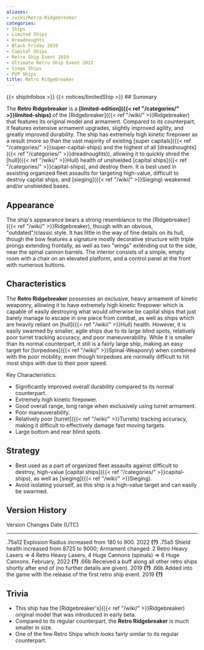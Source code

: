 ```yaml
---
aliases:
- /wiki/Retro-Ridgebreaker
categories:
- Ships
- Limited Ships
- Dreadnoughts
- Black Friday 2019
- Capital Ships
- Retro Ship Event 2019
- Ultimate Retro Ship Event 2022
- Siege Ships
- PVP Ships
title: Retro Ridgebreaker
---
```


{{< shipInfobox >}} {{< notices/limitedShip >}} ## Summary

The **Retro Ridgebreaker** is a **[limited-edition]({{< ref "/categories/" >}}limited-ships)** of the [Ridgebreaker]({{< ref "/wiki/" >}}Ridgebreaker) that features its original model and armament. Compared to its counterpart, it features extensive armament upgrades, slightly improved agility, and greatly improved durability. The ship has extremely high kinetic firepower as a result (more so than the vast majority of existing [super capitals]({{< ref "/categories/" >}}super-capital-ships) and the highest of all [dreadnoughts]({{< ref "/categories/" >}}dreadnoughts)), allowing it to quickly shred the [hull]({{< ref "/wiki/" >}}Hull) health of unshielded [capital ships]({{< ref "/categories/" >}}capital-ships), and destroy them. It is best used in assisting organized fleet assaults for targeting high-value, difficult to destroy capital ships, and [sieging]({{< ref "/wiki/" >}}Sieging) weakened and/or unshielded bases.

## Appearance

The ship's appearance bears a strong resemblance to the [Ridgebreaker]({{< ref "/wiki/" >}}Ridgebreaker), though with an obvious, "outdated"/classic style. It has little in the way of fine details on its hull, though the bow features a signature mostly decorative structure with triple prongs extending frontally, as well as two "wings" extending out to the side, near the spinal cannon barrels. The interior consists of a simple, empty room with a chair on an elevated platform, and a control panel at the front with numerous buttons.

## Characteristics

The **Retro Ridgebreaker** possesses an exclusive, heavy armament of kinetic weaponry, allowing it to have extremely high kinetic firepower which is capable of easily destroying what would otherwise be capital ships that just barely manage to escape in one piece from combat, as well as ships which are heavily reliant on [hull]({{< ref "/wiki/" >}}Hull) health. However, it is easily swarmed by smaller, agile ships due to its large blind spots, relatively poor turret tracking accuracy, and poor maneuverability. While it is smaller than its normal counterpart, it still is a fairly large ship, making an easy target for [torpedoes]({{< ref "/wiki/" >}}Spinal-Weaponry) when combined with the poor mobility; even though torpedoes are normally difficult to hit most ships with due to their poor speed.

Key Characteristics:

- Significantly improved overall durability compared to its normal counterpart.
- Extremely high kinetic firepower.
- Good overall range, long range when exclusively using turret armament.
- Poor maneuverability.
- Relatively poor [turret]({{< ref "/wiki/" >}}Turrets) tracking accuracy, making it difficult to effectively damage fast moving targets.
- Large bottom and rear blind spots.

## Strategy

- Best used as a part of organized fleet assaults against difficult to destroy, high-value [capital ships]({{< ref "/categories/" >}}capital-ships), as well as [sieging]({{< ref "/wiki/" >}}Sieging).
- Avoid isolating yourself, as this ship is a high-value target and can easily be swarmed.

## Version History 

Version Changes Date (UTC)

---

.75a12 Explosion Radius increased from 180 to 900. 2022 **(?)** .75a5 Shield health increased from 8725 to 9000; Armament changed: 2 Retro Heavy Lasers => 4 Retro Heavy Lasers, 4 Huge Cannons (spinals) => 6 Huge Cannons. February, 2022 **(?)** .66b Received a buff along all other retro ships shortly after end of (no further details are given). 2019 **(?)** .66b Added into the game with the release of the first retro ship event. 2019 **(?)**

## Trivia

- This ship has the [Ridgebreaker's]({{< ref "/wiki/" >}}Ridgebreaker) original model that was introduced in early beta.
- Compared to its regular counterpart, the **Retro Ridgebreaker** is much smaller in size.
- One of the few Retro Ships which looks fairly similar to its regular counterpart.